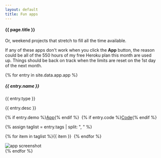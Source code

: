 ```yaml
---
layout: default
title: Fun apps
---
```

#### {{ page.title }}

<p>Or, weekend projects that stretch to fill all the time available.</p>
<p class="small">If any of these apps don't work when you click the <b>App</b> button, the reason could be all of the 550 hours of my free Heroku plan this month are used up. Things should be back on track when the limits are reset on the 1st day of the next month.</p>

{% for entry in site.data.app.app %}
<div class="container mt-3">
  <div class="card bg-light text-dark p-3">
    <div class="card-body hoveff">
	  <div class="row">
      <div class="col-sm-8">
      <h5>{{ entry.name }} </h5>
      <p class="lead">{{ entry.type }}</p>
	  <p>{{ entry.desc }}</p>
	  <p class="mt-2">{% if entry.demo %}<a href="{{ entry.demo }}" class="btn btn-success" target="_blank" rel="noopener noreferrer">App</a>{% endif %}&nbsp;&nbsp;{% if entry.code %}<a href="{{ entry.code }}" class="btn btn-success" target="_blank" rel="noopener noreferrer">Code</a>{% endif %}</p>
	  {% assign taglist = entry.tags | split: ", " %}	  
	  <p>{% for item in taglist %}<span class="badge badge-secondary">{{ item }}</span>&nbsp;&nbsp;{% endfor %}</p>
	  </div><!-- col-sm-8 -->
	  <div class="col-sm-4">
	  <img src="{{ entry.picture }}" alt="app screenshot" class="mr-3 mt-3 rounded img-fluid img-thumbnail">
	  </div><!-- col-sm-4 -->
      </div><!-- row -->
    </div><!-- card-body  -->	
  </div><!-- card -->
</div><!-- container mt-3 -->
{% endfor %}



